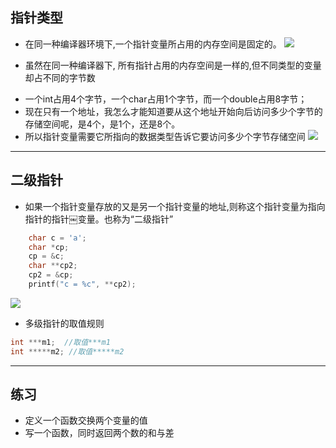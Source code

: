 ## 指针类型

- 在同一种编译器环境下,一个指针变量所占用的内存空间是固定的。
  ![](https://img-blog.csdnimg.cn/img_convert/a95f575889111ad8d64cc2c1aa8ecb1e.png)

- 虽然在同一种编译器下, 所有指针占用的内存空间是一样的,但不同类型的变量却占不同的字节数

+ 一个int占用4个字节，一个char占用1个字节，而一个double占用8字节；
+ 现在只有一个地址，我怎么才能知道要从这个地址开始向后访问多少个字节的存储空间呢，是4个，是1个，还是8个。
+ 所以指针变量需要它所指向的数据类型告诉它要访问多少个字节存储空间
  ![](https://img-blog.csdnimg.cn/img_convert/af1fd05a523d9ba4e196e326f537589b.png)

---

## 二级指针

- 如果一个指针变量存放的又是另一个指针变量的地址,则称这个指针变量为指向指针的指针￼变量。也称为“二级指针”

```c
    char c = 'a';
    char *cp;
    cp = &c;
    char **cp2;
    cp2 = &cp;
    printf("c = %c", **cp2);
```

![](https://img-blog.csdnimg.cn/img_convert/af331163ce03df7573810fc05ceb03c6.png)

- 多级指针的取值规则

```c
int ***m1;  //取值***m1
int *****m2; //取值*****m2
```

---

## 练习

- 定义一个函数交换两个变量的值
- 写一个函数，同时返回两个数的和与差